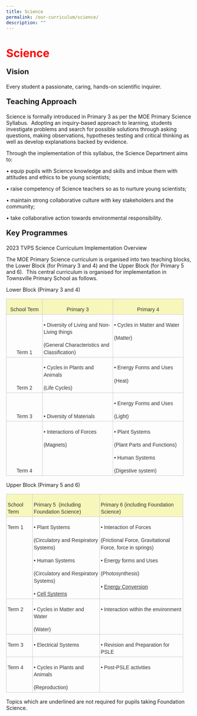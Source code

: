 ```yaml
---
title: Science
permalink: /our-curriculum/science/
description: ""
---
```

<h1 style="color:red;font-size:30px">Science</h1>

<p style="font-size:20px"><strong>Vision</strong></p>Every student a passionate, caring, hands-on scientific inquirer.

<p style="font-size:20px"><strong>Teaching Approach</strong></p>
Science is formally introduced in Primary 3 as per the MOE Primary Science Syllabus.  Adopting an inquiry-based approach to learning, students investigate problems and search for possible solutions through asking questions, making observations, hypotheses testing and critical thinking as well as develop explanations backed by evidence.

Through the implementation of this syllabus, the Science Department aims to:

• equip pupils with Science knowledge and skills and imbue them with attitudes and ethics to be young scientists;

• raise competency of Science teachers so as to nurture young scientists;

• maintain strong collaborative culture with key stakeholders and the community;

• take collaborative action towards environmental responsibility.

<p style="font-size:20px"><strong>Key Programmes</strong></p>
2023 TVPS Science Curriculum Implementation Overview

The MOE Primary Science curriculum is organised into two teaching blocks, the Lower Block (for Primary 3 and 4) and the Upper Block (for Primary 5 and 6).  This central curriculum is organised for implementation in Townsville Primary School as follows.

Lower Block (Primary 3 and 4)

<table style="border:none;border-collapse:collapse;"><colgroup><col width="98"><col width="191"><col width="191"></colgroup><tbody><tr style="height:18pt"><td style="border-left:solid #cccccc 0.98958pt;border-right:solid #cccccc 0.98958pt;border-bottom:solid #cccccc 0.98958pt;border-top:solid #cccccc 0.98958pt;vertical-align:bottom;background-color:#f7f7bc;padding:2pt 2pt 2pt 2pt;overflow:hidden;overflow-wrap:break-word;"><p dir="ltr" style="line-height:1.38;text-align: center;margin-top:12pt;margin-bottom:0pt;"><span style="font-size:10.5pt;font-family:Calibri,sans-serif;color:#333333;background-color:transparent;font-weight:400;font-style:normal;font-variant:normal;text-decoration:none;vertical-align:baseline;white-space:pre;white-space:pre-wrap;">School Term</span></p></td><td style="border-left:solid #cccccc 0.98958pt;border-right:solid #cccccc 0.98958pt;border-bottom:solid #cccccc 0.98958pt;border-top:solid #cccccc 0.98958pt;vertical-align:bottom;background-color:#f7f7bc;padding:2pt 2pt 2pt 2pt;overflow:hidden;overflow-wrap:break-word;"><p dir="ltr" style="line-height:1.38;text-align: center;margin-top:12pt;margin-bottom:0pt;"><span style="font-size:10.5pt;font-family:Calibri,sans-serif;color:#333333;background-color:transparent;font-weight:400;font-style:normal;font-variant:normal;text-decoration:none;vertical-align:baseline;white-space:pre;white-space:pre-wrap;">Primary 3</span></p></td><td style="border-left:solid #cccccc 0.98958pt;border-right:solid #cccccc 0.98958pt;border-bottom:solid #cccccc 0.98958pt;border-top:solid #cccccc 0.98958pt;vertical-align:bottom;background-color:#f7f7bc;padding:2pt 2pt 2pt 2pt;overflow:hidden;overflow-wrap:break-word;"><p dir="ltr" style="line-height:1.38;text-align: center;margin-top:12pt;margin-bottom:0pt;"><span style="font-size:10.5pt;font-family:Calibri,sans-serif;color:#333333;background-color:transparent;font-weight:400;font-style:normal;font-variant:normal;text-decoration:none;vertical-align:baseline;white-space:pre;white-space:pre-wrap;">Primary 4</span></p></td></tr><tr style="height:54pt"><td style="border-left:solid #cccccc 0.98958pt;border-right:solid #cccccc 0.98958pt;border-bottom:solid #cccccc 0.98958pt;border-top:solid #cccccc 0.98958pt;vertical-align:bottom;padding:2pt 2pt 2pt 2pt;overflow:hidden;overflow-wrap:break-word;"><p dir="ltr" style="line-height:1.38;text-align: center;margin-top:12pt;margin-bottom:0pt;"><span style="font-size:10.5pt;font-family:Calibri,sans-serif;color:#333333;background-color:transparent;font-weight:400;font-style:normal;font-variant:normal;text-decoration:none;vertical-align:baseline;white-space:pre;white-space:pre-wrap;">Term 1</span></p></td><td style="border-left:solid #cccccc 0.98958pt;border-right:solid #cccccc 0.98958pt;border-bottom:solid #cccccc 0.98958pt;border-top:solid #cccccc 0.98958pt;vertical-align:bottom;padding:2pt 2pt 2pt 2pt;overflow:hidden;overflow-wrap:break-word;"><p dir="ltr" style="line-height:1.38;margin-top:12pt;margin-bottom:0pt;"><span style="font-size:10.5pt;font-family:Calibri,sans-serif;color:#333333;background-color:transparent;font-weight:400;font-style:normal;font-variant:normal;text-decoration:none;vertical-align:baseline;white-space:pre;white-space:pre-wrap;">• Diversity of Living and Non-Living things</span></p><p dir="ltr" style="line-height:1.38;margin-top:12pt;margin-bottom:0pt;"><span style="font-size:10.5pt;font-family:Calibri,sans-serif;color:#333333;background-color:transparent;font-weight:400;font-style:normal;font-variant:normal;text-decoration:none;vertical-align:baseline;white-space:pre;white-space:pre-wrap;">(General Characteristics and Classification)</span></p></td><td style="border-left:solid #cccccc 0.98958pt;border-right:solid #cccccc 0.98958pt;border-bottom:solid #cccccc 0.98958pt;border-top:solid #cccccc 0.98958pt;vertical-align:top;padding:2pt 2pt 2pt 2pt;overflow:hidden;overflow-wrap:break-word;"><p dir="ltr" style="line-height:1.38;margin-top:12pt;margin-bottom:0pt;"><span style="font-size:10.5pt;font-family:Calibri,sans-serif;color:#333333;background-color:transparent;font-weight:400;font-style:normal;font-variant:normal;text-decoration:none;vertical-align:baseline;white-space:pre;white-space:pre-wrap;">• Cycles in Matter and Water</span></p><p dir="ltr" style="line-height:1.38;margin-top:12pt;margin-bottom:0pt;"><span style="font-size:10.5pt;font-family:Calibri,sans-serif;color:#333333;background-color:transparent;font-weight:400;font-style:normal;font-variant:normal;text-decoration:none;vertical-align:baseline;white-space:pre;white-space:pre-wrap;">(Matter)</span></p></td></tr><tr style="height:30.75pt"><td style="border-left:solid #cccccc 0.98958pt;border-right:solid #cccccc 0.98958pt;border-bottom:solid #cccccc 0.98958pt;border-top:solid #cccccc 0.98958pt;vertical-align:bottom;padding:2pt 2pt 2pt 2pt;overflow:hidden;overflow-wrap:break-word;"><p dir="ltr" style="line-height:1.38;text-align: center;margin-top:12pt;margin-bottom:0pt;"><span style="font-size:10.5pt;font-family:Calibri,sans-serif;color:#333333;background-color:transparent;font-weight:400;font-style:normal;font-variant:normal;text-decoration:none;vertical-align:baseline;white-space:pre;white-space:pre-wrap;">Term 2</span></p></td><td style="border-left:solid #cccccc 0.98958pt;border-right:solid #cccccc 0.98958pt;border-bottom:solid #cccccc 0.98958pt;border-top:solid #cccccc 0.98958pt;vertical-align:bottom;padding:2pt 2pt 2pt 2pt;overflow:hidden;overflow-wrap:break-word;"><p dir="ltr" style="line-height:1.38;margin-top:12pt;margin-bottom:0pt;"><span style="font-size:10.5pt;font-family:Calibri,sans-serif;color:#333333;background-color:transparent;font-weight:400;font-style:normal;font-variant:normal;text-decoration:none;vertical-align:baseline;white-space:pre;white-space:pre-wrap;">• Cycles in Plants and Animals</span></p><p dir="ltr" style="line-height:1.38;margin-top:12pt;margin-bottom:0pt;"><span style="font-size:10.5pt;font-family:Calibri,sans-serif;color:#333333;background-color:transparent;font-weight:400;font-style:normal;font-variant:normal;text-decoration:none;vertical-align:baseline;white-space:pre;white-space:pre-wrap;">(Life Cycles)</span></p></td><td style="border-left:solid #cccccc 0.98958pt;border-right:solid #cccccc 0.98958pt;border-bottom:solid #cccccc 0.98958pt;border-top:solid #cccccc 0.98958pt;vertical-align:top;padding:2pt 2pt 2pt 2pt;overflow:hidden;overflow-wrap:break-word;"><p dir="ltr" style="line-height:1.38;margin-top:12pt;margin-bottom:0pt;"><span style="font-size:10.5pt;font-family:Calibri,sans-serif;color:#333333;background-color:transparent;font-weight:400;font-style:normal;font-variant:normal;text-decoration:none;vertical-align:baseline;white-space:pre;white-space:pre-wrap;">• Energy Forms and Uses</span></p><p dir="ltr" style="line-height:1.38;margin-top:12pt;margin-bottom:0pt;"><span style="font-size:10.5pt;font-family:Calibri,sans-serif;color:#333333;background-color:transparent;font-weight:400;font-style:normal;font-variant:normal;text-decoration:none;vertical-align:baseline;white-space:pre;white-space:pre-wrap;">(Heat)</span></p></td></tr><tr style="height:30.75pt"><td style="border-left:solid #cccccc 0.98958pt;border-right:solid #cccccc 0.98958pt;border-bottom:solid #cccccc 0.98958pt;border-top:solid #cccccc 0.98958pt;vertical-align:bottom;padding:2pt 2pt 2pt 2pt;overflow:hidden;overflow-wrap:break-word;"><p dir="ltr" style="line-height:1.38;text-align: center;margin-top:12pt;margin-bottom:0pt;"><span style="font-size:10.5pt;font-family:Calibri,sans-serif;color:#333333;background-color:transparent;font-weight:400;font-style:normal;font-variant:normal;text-decoration:none;vertical-align:baseline;white-space:pre;white-space:pre-wrap;">Term 3</span></p></td><td style="border-left:solid #cccccc 0.98958pt;border-right:solid #cccccc 0.98958pt;border-bottom:solid #cccccc 0.98958pt;border-top:solid #cccccc 0.98958pt;vertical-align:bottom;padding:2pt 2pt 2pt 2pt;overflow:hidden;overflow-wrap:break-word;"><p dir="ltr" style="line-height:1.38;margin-top:12pt;margin-bottom:0pt;"><span style="font-size:10.5pt;font-family:Calibri,sans-serif;color:#333333;background-color:transparent;font-weight:400;font-style:normal;font-variant:normal;text-decoration:none;vertical-align:baseline;white-space:pre;white-space:pre-wrap;">• Diversity of Materials</span></p></td><td style="border-left:solid #cccccc 0.98958pt;border-right:solid #cccccc 0.98958pt;border-bottom:solid #cccccc 0.98958pt;border-top:solid #cccccc 0.98958pt;vertical-align:bottom;padding:2pt 2pt 2pt 2pt;overflow:hidden;overflow-wrap:break-word;"><p dir="ltr" style="line-height:1.38;margin-top:12pt;margin-bottom:0pt;"><span style="font-size:10.5pt;font-family:Calibri,sans-serif;color:#333333;background-color:transparent;font-weight:400;font-style:normal;font-variant:normal;text-decoration:none;vertical-align:baseline;white-space:pre;white-space:pre-wrap;">• Energy Forms and Uses</span></p><p dir="ltr" style="line-height:1.38;margin-top:12pt;margin-bottom:0pt;"><span style="font-size:10.5pt;font-family:Calibri,sans-serif;color:#333333;background-color:transparent;font-weight:400;font-style:normal;font-variant:normal;text-decoration:none;vertical-align:baseline;white-space:pre;white-space:pre-wrap;">(Light)</span></p></td></tr><tr style="height:55.5pt"><td style="border-left:solid #cccccc 0.98958pt;border-right:solid #cccccc 0.98958pt;border-bottom:solid #cccccc 0.98958pt;border-top:solid #cccccc 0.98958pt;vertical-align:bottom;padding:2pt 2pt 2pt 2pt;overflow:hidden;overflow-wrap:break-word;"><p dir="ltr" style="line-height:1.38;text-align: center;margin-top:12pt;margin-bottom:0pt;"><span style="font-size:10.5pt;font-family:Calibri,sans-serif;color:#333333;background-color:transparent;font-weight:400;font-style:normal;font-variant:normal;text-decoration:none;vertical-align:baseline;white-space:pre;white-space:pre-wrap;">Term 4</span></p></td><td style="border-left:solid #cccccc 0.98958pt;border-right:solid #cccccc 0.98958pt;border-bottom:solid #cccccc 0.98958pt;border-top:solid #cccccc 0.98958pt;vertical-align:top;padding:2pt 2pt 2pt 2pt;overflow:hidden;overflow-wrap:break-word;"><p dir="ltr" style="line-height:1.38;margin-top:12pt;margin-bottom:0pt;"><span style="font-size:10.5pt;font-family:Calibri,sans-serif;color:#333333;background-color:transparent;font-weight:400;font-style:normal;font-variant:normal;text-decoration:none;vertical-align:baseline;white-space:pre;white-space:pre-wrap;">• Interactions of Forces</span></p><p dir="ltr" style="line-height:1.38;margin-top:12pt;margin-bottom:0pt;"><span style="font-size:10.5pt;font-family:Calibri,sans-serif;color:#333333;background-color:transparent;font-weight:400;font-style:normal;font-variant:normal;text-decoration:none;vertical-align:baseline;white-space:pre;white-space:pre-wrap;">(Magnets)</span></p></td><td style="border-left:solid #cccccc 0.98958pt;border-right:solid #cccccc 0.98958pt;border-bottom:solid #cccccc 0.98958pt;border-top:solid #cccccc 0.98958pt;vertical-align:top;padding:2pt 2pt 2pt 2pt;overflow:hidden;overflow-wrap:break-word;"><p dir="ltr" style="line-height:1.38;margin-top:12pt;margin-bottom:0pt;"><span style="font-size:10.5pt;font-family:Calibri,sans-serif;color:#333333;background-color:transparent;font-weight:400;font-style:normal;font-variant:normal;text-decoration:none;vertical-align:baseline;white-space:pre;white-space:pre-wrap;">• Plant Systems</span></p><p dir="ltr" style="line-height:1.38;margin-top:12pt;margin-bottom:0pt;"><span style="font-size:10.5pt;font-family:Calibri,sans-serif;color:#333333;background-color:transparent;font-weight:400;font-style:normal;font-variant:normal;text-decoration:none;vertical-align:baseline;white-space:pre;white-space:pre-wrap;">(Plant Parts and Functions)</span></p><p dir="ltr" style="line-height:1.38;margin-top:12pt;margin-bottom:0pt;"><span style="font-size:10.5pt;font-family:Calibri,sans-serif;color:#333333;background-color:transparent;font-weight:400;font-style:normal;font-variant:normal;text-decoration:none;vertical-align:baseline;white-space:pre;white-space:pre-wrap;">• Human Systems</span></p><p dir="ltr" style="line-height:1.38;margin-top:12pt;margin-bottom:0pt;"><span style="font-size:10.5pt;font-family:Calibri,sans-serif;color:#333333;background-color:transparent;font-weight:400;font-style:normal;font-variant:normal;text-decoration:none;vertical-align:baseline;white-space:pre;white-space:pre-wrap;">(Digestive system)</span></p></td></tr></tbody></table>

  

Upper Block (Primary 5 and 6)

<table style="border:none;border-collapse:collapse;"><colgroup><col width="71"><col width="182"><col width="226"></colgroup><tbody><tr style="height:22.5pt"><td style="border-left:solid #cccccc 0.98958pt;border-right:solid #cccccc 0.98958pt;border-bottom:solid #cccccc 0.98958pt;border-top:solid #cccccc 0.98958pt;vertical-align:top;background-color:#f7f7bc;padding:2pt 2pt 2pt 2pt;overflow:hidden;overflow-wrap:break-word;"><p dir="ltr" style="line-height:1.38;margin-top:12pt;margin-bottom:0pt;"><span style="font-size:10.5pt;font-family:Calibri,sans-serif;color:#333333;background-color:transparent;font-weight:400;font-style:normal;font-variant:normal;text-decoration:none;vertical-align:baseline;white-space:pre;white-space:pre-wrap;">School Term</span></p></td><td style="border-left:solid #cccccc 0.98958pt;border-right:solid #cccccc 0.98958pt;border-bottom:solid #cccccc 0.98958pt;border-top:solid #cccccc 0.98958pt;vertical-align:top;background-color:#f7f7bc;padding:2pt 2pt 2pt 2pt;overflow:hidden;overflow-wrap:break-word;"><p dir="ltr" style="line-height:1.38;margin-top:12pt;margin-bottom:0pt;"><span style="font-size:10.5pt;font-family:Calibri,sans-serif;color:#333333;background-color:transparent;font-weight:400;font-style:normal;font-variant:normal;text-decoration:none;vertical-align:baseline;white-space:pre;white-space:pre-wrap;">Primary 5&nbsp; (including Foundation Science)</span></p></td><td style="border-left:solid #cccccc 0.98958pt;border-right:solid #cccccc 0.98958pt;border-bottom:solid #cccccc 0.98958pt;border-top:solid #cccccc 0.98958pt;vertical-align:top;background-color:#f7f7bc;padding:2pt 2pt 2pt 2pt;overflow:hidden;overflow-wrap:break-word;"><p dir="ltr" style="line-height:1.38;margin-top:12pt;margin-bottom:0pt;"><span style="font-size:10.5pt;font-family:Calibri,sans-serif;color:#333333;background-color:transparent;font-weight:400;font-style:normal;font-variant:normal;text-decoration:none;vertical-align:baseline;white-space:pre;white-space:pre-wrap;">Primary 6 (including Foundation Science)</span></p></td></tr><tr style="height:69pt"><td style="border-left:solid #cccccc 0.98958pt;border-right:solid #cccccc 0.98958pt;border-bottom:solid #cccccc 0.98958pt;border-top:solid #cccccc 0.98958pt;vertical-align:top;padding:2pt 2pt 2pt 2pt;overflow:hidden;overflow-wrap:break-word;"><p dir="ltr" style="line-height:1.38;margin-top:12pt;margin-bottom:0pt;"><span style="font-size:10.5pt;font-family:Calibri,sans-serif;color:#333333;background-color:transparent;font-weight:400;font-style:normal;font-variant:normal;text-decoration:none;vertical-align:baseline;white-space:pre;white-space:pre-wrap;">Term 1</span></p></td><td style="border-left:solid #cccccc 0.98958pt;border-right:solid #cccccc 0.98958pt;border-bottom:solid #cccccc 0.98958pt;border-top:solid #cccccc 0.98958pt;vertical-align:top;padding:2pt 2pt 2pt 2pt;overflow:hidden;overflow-wrap:break-word;"><p dir="ltr" style="line-height:1.38;margin-top:12pt;margin-bottom:0pt;"><span style="font-size:10.5pt;font-family:Calibri,sans-serif;color:#333333;background-color:transparent;font-weight:400;font-style:normal;font-variant:normal;text-decoration:none;vertical-align:baseline;white-space:pre;white-space:pre-wrap;">• Plant Systems</span></p><p dir="ltr" style="line-height:1.38;margin-top:12pt;margin-bottom:0pt;"><span style="font-size:10.5pt;font-family:Calibri,sans-serif;color:#333333;background-color:transparent;font-weight:400;font-style:normal;font-variant:normal;text-decoration:none;vertical-align:baseline;white-space:pre;white-space:pre-wrap;">(Circulatory and Respiratory Systems)</span></p><p dir="ltr" style="line-height:1.38;margin-top:12pt;margin-bottom:0pt;"><span style="font-size:10.5pt;font-family:Calibri,sans-serif;color:#333333;background-color:transparent;font-weight:400;font-style:normal;font-variant:normal;text-decoration:none;vertical-align:baseline;white-space:pre;white-space:pre-wrap;">• Human Systems</span></p><p dir="ltr" style="line-height:1.38;margin-top:12pt;margin-bottom:0pt;"><span style="font-size:10.5pt;font-family:Calibri,sans-serif;color:#333333;background-color:transparent;font-weight:400;font-style:normal;font-variant:normal;text-decoration:none;vertical-align:baseline;white-space:pre;white-space:pre-wrap;">(Circulatory and Respiratory Systems)</span></p><p dir="ltr" style="line-height:1.38;margin-top:12pt;margin-bottom:0pt;"><span style="font-size:10.5pt;font-family:Calibri,sans-serif;color:#333333;background-color:transparent;font-weight:400;font-style:normal;font-variant:normal;text-decoration:none;vertical-align:baseline;white-space:pre;white-space:pre-wrap;">• </span><span style="font-size:10.5pt;font-family:Calibri,sans-serif;color:#333333;background-color:transparent;font-weight:400;font-style:normal;font-variant:normal;text-decoration:underline;-webkit-text-decoration-skip:none;text-decoration-skip-ink:none;vertical-align:baseline;white-space:pre;white-space:pre-wrap;">Cell Systems</span></p></td><td style="border-left:solid #cccccc 0.98958pt;border-right:solid #cccccc 0.98958pt;border-bottom:solid #cccccc 0.98958pt;border-top:solid #cccccc 0.98958pt;vertical-align:top;padding:2pt 2pt 2pt 2pt;overflow:hidden;overflow-wrap:break-word;"><p dir="ltr" style="line-height:1.38;margin-top:12pt;margin-bottom:0pt;"><span style="font-size:10.5pt;font-family:Calibri,sans-serif;color:#333333;background-color:transparent;font-weight:400;font-style:normal;font-variant:normal;text-decoration:none;vertical-align:baseline;white-space:pre;white-space:pre-wrap;">• Interaction of Forces</span></p><p dir="ltr" style="line-height:1.38;margin-top:12pt;margin-bottom:0pt;"><span style="font-size:10.5pt;font-family:Calibri,sans-serif;color:#333333;background-color:transparent;font-weight:400;font-style:normal;font-variant:normal;text-decoration:none;vertical-align:baseline;white-space:pre;white-space:pre-wrap;">(Frictional Force, Gravitational Force, force in springs)</span></p><p dir="ltr" style="line-height:1.38;margin-top:12pt;margin-bottom:0pt;"><span style="font-size:10.5pt;font-family:Calibri,sans-serif;color:#333333;background-color:transparent;font-weight:400;font-style:normal;font-variant:normal;text-decoration:none;vertical-align:baseline;white-space:pre;white-space:pre-wrap;">• Energy forms and Uses</span></p><p dir="ltr" style="line-height:1.38;margin-top:12pt;margin-bottom:0pt;"><span style="font-size:10.5pt;font-family:Calibri,sans-serif;color:#333333;background-color:transparent;font-weight:400;font-style:normal;font-variant:normal;text-decoration:none;vertical-align:baseline;white-space:pre;white-space:pre-wrap;">(Photosynthesis)</span></p><p dir="ltr" style="line-height:1.38;margin-top:12pt;margin-bottom:0pt;"><span style="font-size:10.5pt;font-family:Calibri,sans-serif;color:#333333;background-color:transparent;font-weight:400;font-style:normal;font-variant:normal;text-decoration:none;vertical-align:baseline;white-space:pre;white-space:pre-wrap;">• </span><span style="font-size:10.5pt;font-family:Calibri,sans-serif;color:#333333;background-color:transparent;font-weight:400;font-style:normal;font-variant:normal;text-decoration:underline;-webkit-text-decoration-skip:none;text-decoration-skip-ink:none;vertical-align:baseline;white-space:pre;white-space:pre-wrap;">Energy Conversion</span></p></td></tr><tr style="height:30.75pt"><td style="border-left:solid #cccccc 0.98958pt;border-right:solid #cccccc 0.98958pt;border-bottom:solid #cccccc 0.98958pt;border-top:solid #cccccc 0.98958pt;vertical-align:top;padding:2pt 2pt 2pt 2pt;overflow:hidden;overflow-wrap:break-word;"><p dir="ltr" style="line-height:1.38;margin-top:12pt;margin-bottom:0pt;"><span style="font-size:10.5pt;font-family:Calibri,sans-serif;color:#333333;background-color:transparent;font-weight:400;font-style:normal;font-variant:normal;text-decoration:none;vertical-align:baseline;white-space:pre;white-space:pre-wrap;">Term 2</span></p></td><td style="border-left:solid #cccccc 0.98958pt;border-right:solid #cccccc 0.98958pt;border-bottom:solid #cccccc 0.98958pt;border-top:solid #cccccc 0.98958pt;vertical-align:top;padding:2pt 2pt 2pt 2pt;overflow:hidden;overflow-wrap:break-word;"><p dir="ltr" style="line-height:1.38;margin-top:12pt;margin-bottom:0pt;"><span style="font-size:10.5pt;font-family:Calibri,sans-serif;color:#333333;background-color:transparent;font-weight:400;font-style:normal;font-variant:normal;text-decoration:none;vertical-align:baseline;white-space:pre;white-space:pre-wrap;">• Cycles in Matter and Water</span></p><p dir="ltr" style="line-height:1.38;margin-top:12pt;margin-bottom:0pt;"><span style="font-size:10.5pt;font-family:Calibri,sans-serif;color:#333333;background-color:transparent;font-weight:400;font-style:normal;font-variant:normal;text-decoration:none;vertical-align:baseline;white-space:pre;white-space:pre-wrap;">(Water)</span></p></td><td style="border-left:solid #cccccc 0.98958pt;border-right:solid #cccccc 0.98958pt;border-bottom:solid #cccccc 0.98958pt;border-top:solid #cccccc 0.98958pt;vertical-align:top;padding:2pt 2pt 2pt 2pt;overflow:hidden;overflow-wrap:break-word;"><p dir="ltr" style="line-height:1.38;margin-top:12pt;margin-bottom:0pt;"><span style="font-size:10.5pt;font-family:Calibri,sans-serif;color:#333333;background-color:transparent;font-weight:400;font-style:normal;font-variant:normal;text-decoration:none;vertical-align:baseline;white-space:pre;white-space:pre-wrap;">• Interaction within the environment</span></p></td></tr><tr style="height:22.5pt"><td style="border-left:solid #cccccc 0.98958pt;border-right:solid #cccccc 0.98958pt;border-bottom:solid #cccccc 0.98958pt;border-top:solid #cccccc 0.98958pt;vertical-align:top;padding:2pt 2pt 2pt 2pt;overflow:hidden;overflow-wrap:break-word;"><p dir="ltr" style="line-height:1.38;margin-top:12pt;margin-bottom:0pt;"><span style="font-size:10.5pt;font-family:Calibri,sans-serif;color:#333333;background-color:transparent;font-weight:400;font-style:normal;font-variant:normal;text-decoration:none;vertical-align:baseline;white-space:pre;white-space:pre-wrap;">Term 3</span></p></td><td style="border-left:solid #cccccc 0.98958pt;border-right:solid #cccccc 0.98958pt;border-bottom:solid #cccccc 0.98958pt;border-top:solid #cccccc 0.98958pt;vertical-align:top;padding:2pt 2pt 2pt 2pt;overflow:hidden;overflow-wrap:break-word;"><p dir="ltr" style="line-height:1.38;margin-top:12pt;margin-bottom:0pt;"><span style="font-size:10.5pt;font-family:Calibri,sans-serif;color:#333333;background-color:transparent;font-weight:400;font-style:normal;font-variant:normal;text-decoration:none;vertical-align:baseline;white-space:pre;white-space:pre-wrap;">• Electrical Systems</span></p></td><td style="border-left:solid #cccccc 0.98958pt;border-right:solid #cccccc 0.98958pt;border-bottom:solid #cccccc 0.98958pt;border-top:solid #cccccc 0.98958pt;vertical-align:top;padding:2pt 2pt 2pt 2pt;overflow:hidden;overflow-wrap:break-word;"><p dir="ltr" style="line-height:1.38;margin-top:12pt;margin-bottom:0pt;"><span style="font-size:10.5pt;font-family:Calibri,sans-serif;color:#333333;background-color:transparent;font-weight:400;font-style:normal;font-variant:normal;text-decoration:none;vertical-align:baseline;white-space:pre;white-space:pre-wrap;">• Revision and Preparation for PSLE</span></p></td></tr><tr style="height:30.75pt"><td style="border-left:solid #cccccc 0.98958pt;border-right:solid #cccccc 0.98958pt;border-bottom:solid #cccccc 0.98958pt;border-top:solid #cccccc 0.98958pt;vertical-align:top;padding:2pt 2pt 2pt 2pt;overflow:hidden;overflow-wrap:break-word;"><p dir="ltr" style="line-height:1.38;margin-top:12pt;margin-bottom:0pt;"><span style="font-size:10.5pt;font-family:Calibri,sans-serif;color:#333333;background-color:transparent;font-weight:400;font-style:normal;font-variant:normal;text-decoration:none;vertical-align:baseline;white-space:pre;white-space:pre-wrap;">Term 4</span></p></td><td style="border-left:solid #cccccc 0.98958pt;border-right:solid #cccccc 0.98958pt;border-bottom:solid #cccccc 0.98958pt;border-top:solid #cccccc 0.98958pt;vertical-align:top;padding:2pt 2pt 2pt 2pt;overflow:hidden;overflow-wrap:break-word;"><p dir="ltr" style="line-height:1.38;margin-top:12pt;margin-bottom:0pt;"><span style="font-size:10.5pt;font-family:Calibri,sans-serif;color:#333333;background-color:transparent;font-weight:400;font-style:normal;font-variant:normal;text-decoration:none;vertical-align:baseline;white-space:pre;white-space:pre-wrap;">• Cycles in Plants and Animals</span></p><p dir="ltr" style="line-height:1.38;margin-top:12pt;margin-bottom:0pt;"><span style="font-size:10.5pt;font-family:Calibri,sans-serif;color:#333333;background-color:transparent;font-weight:400;font-style:normal;font-variant:normal;text-decoration:none;vertical-align:baseline;white-space:pre;white-space:pre-wrap;">(Reproduction)</span></p></td><td style="border-left:solid #cccccc 0.98958pt;border-right:solid #cccccc 0.98958pt;border-bottom:solid #cccccc 0.98958pt;border-top:solid #cccccc 0.98958pt;vertical-align:top;padding:2pt 2pt 2pt 2pt;overflow:hidden;overflow-wrap:break-word;"><p dir="ltr" style="line-height:1.38;margin-top:12pt;margin-bottom:0pt;"><span style="font-size:10.5pt;font-family:Calibri,sans-serif;color:#333333;background-color:transparent;font-weight:400;font-style:normal;font-variant:normal;text-decoration:none;vertical-align:baseline;white-space:pre;white-space:pre-wrap;">• Post-PSLE activities</span></p></td></tr></tbody></table>

Topics which are underlined are not required for pupils taking Foundation Science.